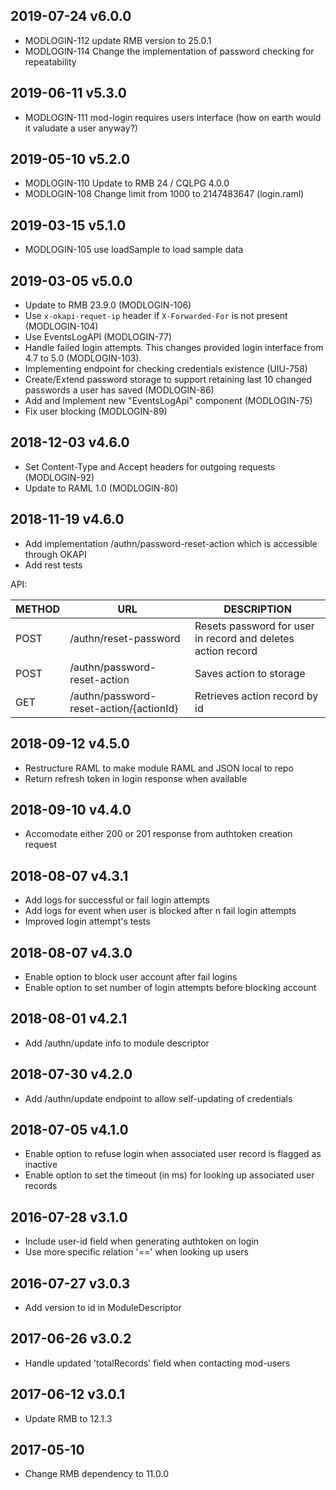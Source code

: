 ## 2019-07-24 v6.0.0
 * MODLOGIN-112 update RMB version to 25.0.1
 * MODLOGIN-114 Change the implementation of password checking for repeatability

## 2019-06-11 v5.3.0
 * MODLOGIN-111 mod-login requires users interface
   (how on earth would it valudate a user anyway?)

## 2019-05-10 v5.2.0
 * MODLOGIN-110 Update to RMB 24 / CQLPG 4.0.0
 * MODLOGIN-108 Change limit from 1000 to 2147483647 (login.raml)

## 2019-03-15 v5.1.0
 * MODLOGIN-105	use loadSample to load sample data

## 2019-03-05 v5.0.0
 * Update to RMB 23.9.0 (MODLOGIN-106)
 * Use `x-okapi-requet-ip` header if `X-Forwarded-For` is not present
   (MODLOGIN-104)
 * Use EventsLogAPI (MODLOGIN-77)
 * Handle failed login attempts. This changes provided login interface
   from 4.7 to 5.0 (MODLOGIN-103).
 * Implementing endpoint for checking credentials existence (UIU-758)
 * Create/Extend password storage to support retaining last 10 changed
   passwords a user has saved (MODLOGIN-86)
 * Add and Implement new "EventsLogApi" component (MODLOGIN-75)
 * Fix user blocking (MODLOGIN-89)

## 2018-12-03 v4.6.0
 * Set Content-Type and Accept headers for outgoing requests (MODLOGIN-92)
 * Update to RAML 1.0 (MODLOGIN-80)

## 2018-11-19 v4.6.0
 * Add implementation /authn/password-reset-action which is accessible through OKAPI
 * Add rest tests

 API:

 | METHOD |  URL                                    | DESCRIPTION                                                     |
 |--------|-----------------------------------------|-----------------------------------------------------------------|
 | POST   | /authn/reset-password                   | Resets password for user in record and deletes action record    |
 | POST   | /authn/password-reset-action            | Saves action to storage                                         |
 | GET    | /authn/password-reset-action/{actionId} | Retrieves action record by id                                   |

## 2018-09-12 v4.5.0
 * Restructure RAML to make module RAML and JSON local to repo
 * Return refresh token in login response when available

## 2018-09-10 v4.4.0
 * Accomodate either 200 or 201 response from authtoken creation request

## 2018-08-07 v4.3.1
 * Add logs for successful or fail login attempts
 * Add logs for event when user is blocked after n fail login attempts
 * Improved login attempt's tests

## 2018-08-07 v4.3.0
 * Enable option to block user account after fail logins
 * Enable option to set number of login attempts before blocking account

## 2018-08-01 v4.2.1
 * Add /authn/update info to module descriptor

## 2018-07-30 v4.2.0
 * Add /authn/update endpoint to allow self-updating of credentials

## 2018-07-05 v4.1.0
 * Enable option to refuse login when associated user record is flagged as inactive
 * Enable option to set the timeout (in ms) for looking up associated user records

## 2016-07-28 v3.1.0
 * Include user-id field when generating authtoken on login
 * Use more specific relation '==' when looking up users

## 2016-07-27 v3.0.3
 * Add version to id in ModuleDescriptor

## 2017-06-26 v3.0.2
 * Handle updated 'totalRecords' field when contacting mod-users

## 2017-06-12 v3.0.1
 * Update RMB to 12.1.3

## 2017-05-10
 * Change RMB dependency to 11.0.0
